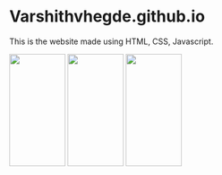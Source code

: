 # Varshithvhegde.github.io
This is the website made using HTML, CSS, Javascript.

<img src="https://user-images.githubusercontent.com/80502833/159236728-54e2310d-a5b1-43e5-9bf0-451ce2678153.jpg" width="100" height="200">
<img src="https://user-images.githubusercontent.com/80502833/159236597-6a723e0d-82a3-4161-9a0e-9f1e2d813e0f.jpg" width="100" height="200">
<img src="https://user-images.githubusercontent.com/80502833/159236611-a6fea113-39a0-473a-924a-9c05a342fad5.jpg" width="100" height="200">
 

